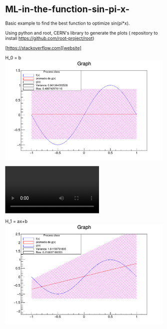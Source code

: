 # ML-in-the-function-sin-pi-x-

Basic example to find the best function to optimize sin(pi*x).

Using python and root, CERN's library to generate the plots ( repository to install https://github.com/root-project/root)

[https://stackoverflow.com][website]

H_0 = b
![GitHub Logo](resultadoS.png)

![GitHub Logo](ejemplo_a.mp4)


H_1 = ax+b
![GitHub Logo](resultado2.png)
